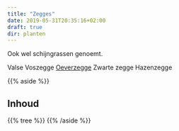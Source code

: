 ```yaml
---
title: "Zegges"
date: 2019-05-31T20:35:16+02:00
draft: true
dir: planten
---
```


Ook wel schijngrassen genoemt.

Valse Voszegge
[Oeverzegge](/planten/oeverzegge/)
Zwarte zegge
Hazenzegge

{{% aside %}}
## Inhoud
{{% tree %}}
{{% /aside %}}
